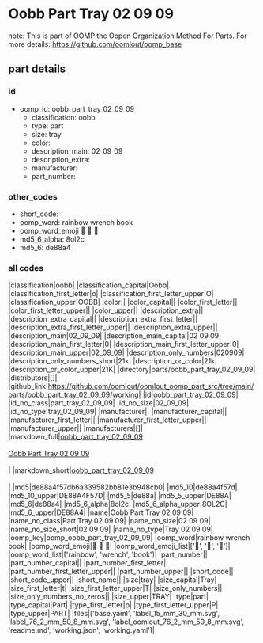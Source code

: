 # Oobb Part Tray 02 09 09  

note: This is part of OOMP the Oopen Organization Method For Parts. For more details: https://github.com/oomlout/oomp_base

##  part details





### id
* oomp_id: oobb_part_tray_02_09_09
  * classification: oobb
  * type: part
  * size: tray
  * color: 
  * description_main: 02_09_09
  * description_extra: 
  * manufacturer: 
  * part_number: 

### other_codes
* short_code: 
* oomp_word: rainbow wrench book
* oomp_word_emoji :rainbow: :wrench: :book:
* md5_6_alpha: 8ol2c
* md5_6: de88a4

### all codes 
|classification|oobb|
|classification_capital|Oobb|
|classification_first_letter|o|
|classification_first_letter_upper|O|
|classification_upper|OOBB|
|color||
|color_capital||
|color_first_letter||
|color_first_letter_upper||
|color_upper||
|description_extra||
|description_extra_capital||
|description_extra_first_letter||
|description_extra_first_letter_upper||
|description_extra_upper||
|description_main|02_09_09|
|description_main_capital|02 09 09|
|description_main_first_letter|0|
|description_main_first_letter_upper|0|
|description_main_upper|02_09_09|
|description_only_numbers|020909|
|description_only_numbers_short|21k|
|description_or_color|21k|
|description_or_color_upper|21K|
|directory|parts/oobb_part_tray_02_09_09|
|distributors|[]|
|github_link|https://github.com/oomlout/oomlout_oomp_part_src/tree/main/parts/oobb_part_tray_02_09_09/working|
|id|oobb_part_tray_02_09_09|
|id_no_class|part_tray_02_09_09|
|id_no_size|02_09_09|
|id_no_type|tray_02_09_09|
|manufacturer||
|manufacturer_capital||
|manufacturer_first_letter||
|manufacturer_first_letter_upper||
|manufacturer_upper||
|manufacturers|[]|
|markdown_full|[oobb_part_tray_02_09_09](https://github.com/oomlout/oomlout_oomp_part_src/tree/main/parts/oobb_part_tray_02_09_09/working)<br>[](https://github.com/oomlout/oomlout_oomp_part_src/tree/main/parts/oobb_part_tray_02_09_09/working)<br>[Oobb Part Tray 02 09 09](https://github.com/oomlout/oomlout_oomp_part_src/tree/main/parts/oobb_part_tray_02_09_09/working)<br><br>|
|markdown_short|[oobb_part_tray_02_09_09](https://github.com/oomlout/oomlout_oomp_part_src/tree/main/parts/oobb_part_tray_02_09_09/working)<br><br>|
|md5|de88a4f57db6a339582bb81e3b948cb0|
|md5_10|de88a4f57d|
|md5_10_upper|DE88A4F57D|
|md5_5|de88a|
|md5_5_upper|DE88A|
|md5_6|de88a4|
|md5_6_alpha|8ol2c|
|md5_6_alpha_upper|8OL2C|
|md5_6_upper|DE88A4|
|name|Oobb Part Tray 02 09 09|
|name_no_class|Part Tray 02 09 09|
|name_no_size|02 09 09|
|name_no_size_short|02 09 09|
|name_no_type|Tray 02 09 09|
|oomp_key|oomp_oobb_part_tray_02_09_09|
|oomp_word|rainbow wrench book|
|oomp_word_emoji|:rainbow: :wrench: :book:|
|oomp_word_emoji_list|[':rainbow:', ':wrench:', ':book:']|
|oomp_word_list|['rainbow', 'wrench', 'book']|
|part_number||
|part_number_capital||
|part_number_first_letter||
|part_number_first_letter_upper||
|part_number_upper||
|short_code||
|short_code_upper||
|short_name||
|size|tray|
|size_capital|Tray|
|size_first_letter|t|
|size_first_letter_upper|T|
|size_only_numbers||
|size_only_numbers_no_zeros||
|size_upper|TRAY|
|type|part|
|type_capital|Part|
|type_first_letter|p|
|type_first_letter_upper|P|
|type_upper|PART|
|files|['base.yaml', 'label_15_mm_30_mm.svg', 'label_76_2_mm_50_8_mm.svg', 'label_oomlout_76_2_mm_50_8_mm.svg', 'readme.md', 'working.json', 'working.yaml']|
